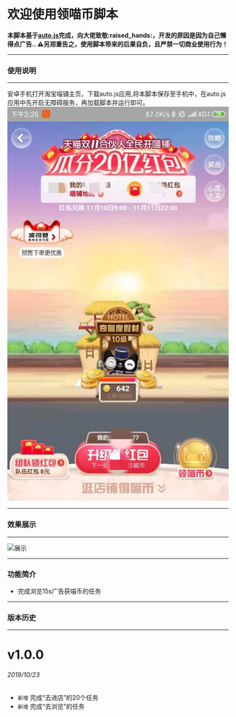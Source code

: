 # 欢迎使用领喵币脚本

**本脚本基于[auto.js](https://github.com/hyb1996/Auto.js")完成，向大佬致敬:raised_hands:，开发的原因是因为自己懒得点广告..
:warning:另郑重告之，使用脚本带来的后果自负，且严禁一切商业使用行为！**

******
### 使用说明
******
安卓手机打开淘宝喵铺主页，下载auto.js应用,将本脚本保存至手机中，在auto.js应用中先开启无障碍服务，再加载脚本并运行即可。
![淘宝喵铺主页](http://github.com/ErazerControl/2019double11/raw/master/images/taobao.jpg)
******
### 效果展示
******
![展示](http://github.com/ErazerControl/2019double11/raw/master/images/show.gif)
******
### 功能简介
* 完成浏览15s广告获喵币的任务
******
### 版本历史
******
# v1.0.0
###### 2019/10/23
* `新增` 完成“去进店”的20个任务
* `新增` 完成“去浏览”的任务
